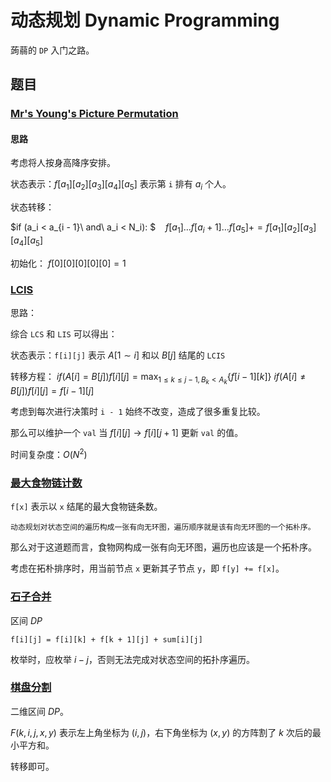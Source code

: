 # 动态规划 Dynamic Programming

蒟蒻的 `DP` 入门之路。

## 题目

### [Mr's Young's Picture Permutation](https://www.acwing.com/problem/content/273/)

#### 思路

考虑将人按身高降序安排。

状态表示：$f[a_1][a_2][a_3][a_4][a_5]$ 表示第 `i` 排有 $a_i$ 个人。

状态转移：

$if (a_i < a_{i - 1}\ and\ a_i < N_i): $
$\ \ \ f[a_1]\dots f[a_i + 1]\dots f[a_5]+=f[a_1][a_2][a_3][a_4][a_5]$

初始化：
$f[0][0][0][0][0] = 1$

### [LCIS](https://www.acwing.com/problem/content/274/)

思路：

综合 `LCS` 和 `LIS` 可以得出：

状态表示：`f[i][j]` 表示 $A[1 \sim i]$ 和以 $B[j]$ 结尾的 `LCIS`

转移方程：
$if (A[i] = B[j]) f[i][j] = \max_{1\le k\le j - 1,B_k < A_k}{\{f[i - 1][k]\}}$
$if (A[i] \neq B[j]) f[i][j] = f[i - 1][j]$

考虑到每次进行决策时 `i - 1` 始终不改变，造成了很多重复比较。

那么可以维护一个 `val` 当 $f[i][j] \to f[i][j + 1]$ 更新 `val` 的值。

时间复杂度：$O(N^2)$

### [最大食物链计数](https://www.luogu.com.cn/problem/P4017)

`f[x]` 表示以 `x` 结尾的最大食物链条数。

```text
动态规划对状态空间的遍历构成一张有向无环图，遍历顺序就是该有向无环图的一个拓朴序。
```

那么对于这道题而言，食物网构成一张有向无环图，遍历也应该是一个拓朴序。

考虑在拓朴排序时，用当前节点 `x` 更新其子节点 `y`，即 `f[y] += f[x]`。

### [石子合并](https://www.luogu.com.cn/problem/P1880)

区间 $DP$

`f[i][j] = f[i][k] + f[k + 1][j] + sum[i][j]`

枚举时，应枚举 $i-j$，否则无法完成对状态空间的拓扑序遍历。

### [棋盘分割](https://www.luogu.com.cn/problem/P1436)

二维区间 $DP$。

$F(k, i, j, x, y)$ 表示左上角坐标为 $(i, j)$，右下角坐标为 $(x, y)$ 的方阵割了 $k$ 次后的最小平方和。

转移即可。
